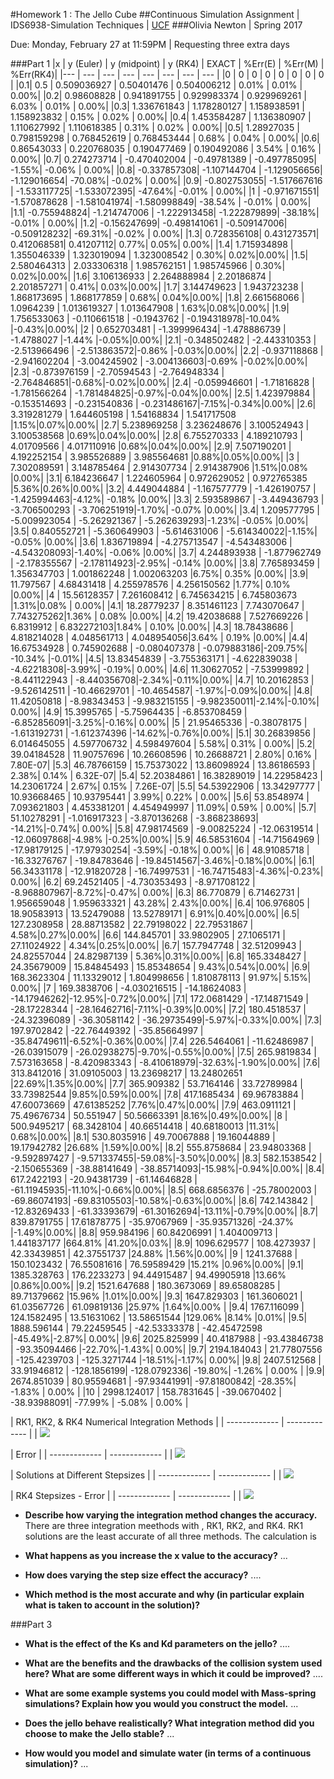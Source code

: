 #Homework 1 : The Jello Cube 
##Continuous Simulation Assignment |  IDS6938-Simulation Techniques | [UCF](http://www.ist.ucf.edu/grad/)
###Olivia Newton  |	Spring 2017

 Due: Monday, February 27 at 11:59PM | Requesting three extra days

###Part 1
|x | y (Euler) | y (midpoint) | y (RK4) | EXACT | %Err(E) | %Err(M) | %Err(RK4)|
|--- | --- | --- | --- | --- | --- | --- | --- |
|0 | 0 | 0 | 0 | 0 | 0 | 0 | 0 |
|0.1| 0.5 | 0.509036927 | 0.50401476 | 0.504006212 | 0.01% | 0.01% | 0.00%|
|0.2| 0.98608828 | 0.941891755 | 0.929983374 | 0.929969261 | 6.03% | 0.01% | 0.00%|
|0.3| 1.336761843 | 1.178280127 | 1.158938591 | 1.158923832 | 0.15% | 0.02% | 0.00%|
|0.4| 1.453584287 | 1.136380907 | 1.110627992 | 1.110618385 | 0.31% | 0.02% | 0.00%|
|0.5| 1.28927035 | 0.798159298 | 0.768452619 | 0.768453444 | 0.68% | 0.04% | 0.00%|
|0.6| 0.86543033 | 0.220768035 | 0.190477469 | 0.190492086 | 3.54% | 0.16% | 0.00%|
|0.7| 0.274273714 | -0.470402004 | -0.49781389 | -0.497785095| -1.55%| -0.06% | 0.00%|
|0.8| -0.337857308| -1.107144704 | -1.129056656| -1.129016654| -70.08%| -0.02% | 0.00%|
|0.9| -0.802753055| -1.517667616 | -1.533117725| -1.533072395| -47.64%| -0.01% | 0.00%|
|1  | -0.971671551| -1.570878628 | -1.581041974| -1.580998849| -38.54% | -0.01% | 0.00%|
|1.1| -0.755948824| -1.214747006 | -1.222913458| -1.222879899| -38.18%| -0.01% | 0.00%|
|1.2| -0.156247699| -0.498141061 | -0.509147006| -0.509128232| -69.31%| -0.02% | 0.00%|
|1.3| 0.728356108| 0.431273571| 0.412068581| 0.41207112|	0.77%| 0.05%|	0.00%|
|1.4|	1.715934898	 |	1.355046339 |	1.323019094	 |	1.323008542 |	0.30%|	0.02%|0.00%|
|1.5|	2.580464313	 |	2.033306318	 |	1.985762151	 |	1.985745966 |	0.30%|	0.02%|0.00%|
|1.6|	3.106136933	 |	2.264888984 |	2.20186874	 |	2.201857271 |	0.41%|	0.03%|0.00%|
|1.7|	3.144749623	 |	1.943723238	 |	1.868173695	 |	1.868177859 |	0.68%|	0.04%|0.00%|
|1.8|	2.661568066	 |	1.0964239 |	1.013619327	 |	1.013647908 |	1.63%|0.08%|0.00%|
|1.9|	1.756533063	 |	-0.110661518 |	-0.1943762	 |	-0.194318978|-10.04% |-0.43%|0.00%|
|2  |	0.652703481	 |	-1.399996434|	-1.478886739 |	-1.4788027 |-1.44% |-0.05%|0.00%|
|2.1|	-0.348502482 |	-2.443310353 |	-2.513966496 |	-2.513863572|-0.86%	|-0.03%|0.00%|
|2.2|	-0.937118868 |	-2.941602204 |	-3.004245902 |	-3.004136603|-0.69%	|-0.02%|0.00%|
|2.3|	-0.873976159 |	-2.70594543	 |	-2.764948334 |	-2.764846851|-0.68%|-0.02%|0.00%|
|2.4|	-0.059946601 |	-1.71816828	 |	-1.781566264 |	-1.781484825|-0.97%|-0.04%|0.00%|
|2.5|	1.423979884	 |	-0.153514693 |	-0.231540836 |	-0.231486167|-7.15%|-0.34%|0.00%|
|2.6|	3.319281279	 |	1.644605198	 |	1.54168834	 |	1.541717508	 |1.15%|0.07%|0.00%|
|2.7|	5.238969258	 |	3.236248676	 |	3.100524943	 |	3.100538568	 |0.69%|0.04%|0.00%|
|2.8|	6.755270333	 |	4.189210793	 |	4.01709566	 |	4.017110916	 |0.68%|0.04%|0.00%|
|2.9|	7.507190201	 |	4.192252154	 |	3.985526889	 |	3.985564681	 |0.88%|0.05%|0.00%|
|3  |	7.302089591	 |	3.148785464	 |	2.914307734	 |	2.914387906	 |1.51%|0.08% |0.00%|
|3.1|	6.184236647	 |	1.224605964	 |	0.972629052	 |	0.972765385	 |5.36%|0.26%|0.00%|
|3.2|	4.449044884	 |	-1.167577779 |	-1.426190757 |	-1.425994463|-4.12%|	-0.18% |0.00%|
|3.3|	2.593589867	 |	-3.449436793 |	-3.706500293 |	-3.706251919|-1.70%|	-0.07% |0.00%|
|3.4|	1.209577795	 |	-5.009923054 |	-5.262921367 |	-5.262639293|-1.23%|	-0.05% |0.00%|
|3.5|	0.840552721	 |	-5.360649903 |	-5.614631006 |	-5.614340022|-1.15%|	-0.05% |0.00%|
|3.6|	1.836719894	 |	-4.275713547 |	-4.543483006 |	-4.543208093|-1.40%|	-0.06% |0.00%|
|3.7|	4.244893938	 |	-1.877962749 |	-2.178355567 |	-2.178114923|-2.95%|	-0.14% |0.00%|
|3.8|	7.765893459	 |	1.356347703	 |	1.001862248	 |	1.002063203	|6.75%|	0.35% |0.00%|
|3.9|	11.797567	 |	4.68431418	 |	4.255978576	 |	4.256150562	|1.77%|	0.10% |0.00%|
|4  |	15.56128357	 |	7.261608412	 |	6.745634215	 |	6.745803673	 |1.31%|0.08% |	0.00%|
|4.1|	18.28779237	 |	8.351461123	 |	7.743070647	 |	7.743275262|1.36% |	0.08% |0.00%|
|4.2|	19.42038688	 |	7.527669226	 |	6.8319912	 |	6.832272103|1.84% |	0.10% |0.00%|
|4.3|	18.78438686	 |	4.818214028	 |	4.048561713	 |	4.048954056|3.64% |	0.19% |0.00%|
|4.4|	16.67534928	 |	0.745902688	 |	-0.080407378 |	-0.079883186|-209.75%|	-10.34%	 |-0.01%|
|4.5|	13.83454839	 |	-3.755363171 |	-4.622839038 |	-4.62218308|-3.99%|	-0.19%|	0.00%|
|4.6|	11.30627052	 |	-7.53999892	 |	-8.441122943 |	-8.440356708|-2.34%|-0.11%|0.00%|
|4.7|	10.20162853	 |	-9.526142511 |	-10.46629701 |	-10.4654587|	-1.97%|-0.09%|0.00%|
|4.8|	11.42050818	 |	-8.98343453	 |	-9.983215155 |	-9.982350011|-2.14%|-0.10%|	0.00%|
|4.9|	15.3995765	 |	-5.75964435	 |	-6.853708459 |	-6.852856091|-3.25%|-0.16%|	0.00%|
|5  |	21.95465336	 |	-0.38078175	 |	-1.613192731 |	-1.612374396 |-14.62%|-0.76%|0.00%|
|5.1|	30.26839856	 |	6.014645055	 |	4.597706732	 |	4.598497604	 |	5.58%|	0.31% |	0.00%|
|5.2|	39.04184528	 |	11.90757696	 |	10.26608596	 |	10.26688721	 |	2.80%|	0.16% |	7.80E-07|
|5.3|	46.78766159	 |	15.75373022	 |	13.86098924	 |	13.86186593	 |	2.38%|	0.14% |	6.32E-07|
|5.4|	52.20384861	 |	16.38289019	 |	14.22958423	 |	14.23061724	 |	2.67%|	0.15% |	7.26E-07|
|5.5|	54.53922906	 |	13.34297777	 |	10.93668465	 |	10.93795441	 |	3.99%|	0.22% |	0.00%|
|5.6|	53.8548974	 |	7.093621803	 |	4.453381201	 |	4.454949997	 |	11.09%|	0.59% |	0.00%|
|5.7|	51.10278291	 |	-1.016917323 |	-3.870136268 |	-3.868238693|	-14.21%|-0.74%|	0.00%|
|5.8|	47.98174569	 |	-9.00825224	 |	-12.06319514 |	-12.06097868|-4.98%	 |-0.25%|0.00%|
|5.9|	46.58531604	 |	-14.71564969 |	-17.98179125 |	-17.97930254|	-3.59%|	-0.18%|	0.00%|
|6  |	48.91085718	 |	-16.33276767 |	-19.84783646 |	-19.84514567|-3.46%|-0.18%|0.00%|
|6.1|	56.34331178	 |	-12.91820728 |	-16.74997531 |	-16.74715483|-4.36%|-0.23%|	0.00%|
|6.2|	69.24521405	 |	-4.730353493 |	-8.971708122 |	-8.968807967|-8.72%|-0.47%|	0.00%|
|6.3|	86.770879	 |	6.71462731	 |	1.956659048	 |	1.959633321	 |	43.28%|	2.43%|0.00%|
|6.4|	106.976805	 |	18.90583913	 |	13.52479088	 |	13.52789171	 |	6.91%|0.40%|0.00%|
|6.5|	127.2308958	 |	28.88713582	 |	22.79198022	 |	22.79531867	 |	4.58%|0.27%|0.00%|
|6.6|	144.845701	 |	33.9802905	 |	27.1065171	 |	27.11024922	 |	4.34%|0.25%|0.00%|
|6.7|	157.7947748	 |	32.51209943	 |	24.82557044	 |	24.82987139	 |	5.36%|0.31%|0.00%|
|6.8|	165.3348427	 |	24.35679009	 |	15.84845493	 |	15.85348654	 |	9.43%|0.54%|0.00%|
|6.9|	168.3623304	 |	11.13329012	 |	1.804998656	 |	1.810878113	 |	91.97%|	5.15%|	0.00%|
|7  |	169.3838706	 |	-4.030216515 |	-14.18624083 |	-14.17946262|-12.95%|-0.72%|0.00%|
|7.1|	172.0681429	 |	-17.14871549 |	-28.17228344 |	-28.16462716|-7.11%|-0.39%|0.00%|
|7.2|	180.4518537	 |	-24.32396089 |	-36.30581142 |	-36.29735499|-5.97%|-0.33%|0.00%|
|7.3|	197.9702842	 |	-22.76449392 |	-35.85664997 |	-35.84749611|-6.52%|-0.36%|0.00%|
|7.4|	226.5464061	 |	-11.62486987 |	-26.03915079 |	-26.02938275|-9.70%|-0.55%|0.00%|
|7.5|	265.9819834	 |	7.573163658	 |	-8.420983343 |	-8.410618979|-32.63%|-1.90%|0.00%|
|7.6|	313.8412016	 |	31.09105003	 |	13.23698217	 |	13.24802651 |22.69%|1.35%|0.00%|
|7.7|	365.909382	 |	53.7164146	 |	33.72789984	 |	33.73982544 |9.85%|0.59%|0.00%|
|7.8|	417.1685434	 |	69.96783884	 |	47.60073669	 |	47.61385252 |7.76%|0.47%|0.00%|
|7.9|	463.0911121	 |	75.49676734	 |	50.551947 |	50.56663391	 |8.16%|0.49%|0.00%|
|8  |	500.9495217	 |	68.3428104	 |	40.66514418	 |	40.68180013 |11.31%|	0.68%|0.00%|
|8.1|	530.8035916	 |	49.70067888	 |	19.16044889 |	19.17942782 |26.68%	 |1.59%|0.00%|
|8.2|	555.8758684	 |	23.94803368	 |	-9.592897427 |	-9.571337455|-59.08%|-3.50%|0.00%|
|8.3|	582.1538542	 |	-2.150655369 |	-38.88141649 |	-38.85714093|-15.98%|-0.94%|0.00%|
|8.4|	617.2422193	 |	-20.94381739 |	-61.14646828 |	-61.11945935|-11.10%|-0.66%|0.00%|
|8.5|	668.6856376	 |	-25.78002003 |	-69.86074193|	-69.83105503|-10.58%|-0.63%|0.00%|
|8.6|	742.143842	 |	-12.83269433 |	-61.33393679|	-61.30162694|-13.11%|-0.79%|0.00%|
|8.7|	839.8791755	 |	17.61878775	 |	-35.97067969 |	-35.93571326|	-24.37%	|-1.49%|0.00%|
|8.8|	959.984196	 |	60.84206991	 |	1.404009713	 |	1.441837177	|664.81% |41.20%|0.03%|
|8.9|	1096.629577	 |	108.4273937	 |	42.33439851	 |	42.37551737	|24.88%	 |1.56%|0.00%|
|9  |	1241.37688	 |	150.1023432	 |	76.55081616	 |	76.59589429	 |15.21% |0.96%|0.00%|
|9.1|	1385.328763	 |	176.2233273	 |	94.44915487	 |	94.49905918	 |13.66% |0.86%|0.00%|
|9.2|	1521.647688	 |	180.3673069	 |	89.65808285	 |	89.71379662	 |15.96% |1.01%|0.00%|
|9.3|	1647.829303	 |	161.3606021	 |	61.03567726	 |	61.09819136	 |25.97% |1.64%|0.00% |
|9.4|	1767.116099	 |	124.1582495	 |	13.51631062	 |	13.58651544	 |129.06% |8.14%	|0.01%|
|9.5|	1888.596144	 |	79.22459545	 |	-42.53333378 |	-42.45472598 |-45.49%|-2.87%|	0.00%|
|9.6|	2025.825999	 |	40.4187988	 |	-93.43846738 |	-93.35094466 |-22.70%|-1.43%|	0.00%|
|9.7|	2194.184043	 |	21.77807556	 |	-125.4239703 |	-125.3271744 |-18.51%|-1.17%|	0.00%|
|9.8| 2407.512568 | 33.91946812 | -128.1856199| -128.0792336| -19.80%| -1.26% | 0.00% |
|9.9| 2674.851039 | 80.95594681 | -97.93441991| -97.81800842| -28.35%| -1.83% | 0.00% |
|10 | 2998.124017 | 158.7831645 | -39.0670402 | -38.93988091| -77.99% | -5.08% | 0.00% |


| RK1, RK2, & RK4 Numerical Integration Methods | 
| ------------- | ------------- |
| ![](images/solutions.PNG?raw=true)

| Error | 
| ------------- | ------------- |
| ![](images/error.PNG?raw=true) 

| Solutions at Different Stepsizes | 
| ------------- | ------------- |
| ![](images/rk4stepsizesandexact.PNG?raw=true)

| RK4 Stepsizes - Error | 
| ------------- | ------------- |
| ![](images/errorpercentageatdiffsizes.PNG?raw=true) 


- **Describe how varying the integration method changes the accuracy.**
There are three integration meethods with , RK1, RK2, and RK4. RK1 solutions are the least accurate of all three methods. The calculation is 

- **What happens as you increase the x value to the accuracy?**
...
- **How does varying the step size effect the accuracy?**
....
- **Which method is the most accurate and why (in particular explain what is taken to account in the solution)?**

###Part 3 

- **What is the effect of the Ks and Kd parameters on the jello?**
....

- **What are the benefits and the drawbacks of the collision system used here? What are some different ways in which it could be improved?**
....

- **What are some example systems you could model with Mass-spring simulations? Explain how you would you construct the model.**
...

- **Does the jello behave realistically? What integration method did you choose to make the Jello stable?**
...

- **How would you model and simulate water (in terms of a continuous simulation)?**
...